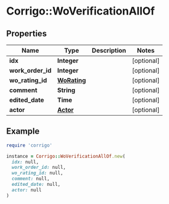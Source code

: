 # Corrigo::WoVerificationAllOf

## Properties

| Name | Type | Description | Notes |
| ---- | ---- | ----------- | ----- |
| **idx** | **Integer** |  | [optional] |
| **work_order_id** | **Integer** |  | [optional] |
| **wo_rating_id** | [**WoRating**](WoRating.md) |  | [optional] |
| **comment** | **String** |  | [optional] |
| **edited_date** | **Time** |  | [optional] |
| **actor** | [**Actor**](Actor.md) |  | [optional] |

## Example

```ruby
require 'corrigo'

instance = Corrigo::WoVerificationAllOf.new(
  idx: null,
  work_order_id: null,
  wo_rating_id: null,
  comment: null,
  edited_date: null,
  actor: null
)
```

